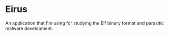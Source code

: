 # Eirus
An application that I'm using for studying the Elf binary format and parasitic malware development.
